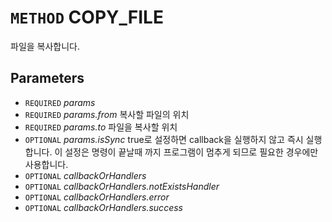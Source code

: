 # `METHOD` COPY_FILE
파일을 복사합니다.

## Parameters
* `REQUIRED` *params*
* `REQUIRED` *params.from* 복사할 파일의 위치
* `REQUIRED` *params.to* 파일을 복사할 위치
* `OPTIONAL` *params.isSync* true로 설정하면 callback을 실행하지 않고 즉시 실행합니다. 이 설정은 명령이 끝날때 까지 프로그램이 멈추게 되므로 필요한 경우에만 사용합니다.
* `OPTIONAL` *callbackOrHandlers*
* `OPTIONAL` *callbackOrHandlers.notExistsHandler*
* `OPTIONAL` *callbackOrHandlers.error*
* `OPTIONAL` *callbackOrHandlers.success*
